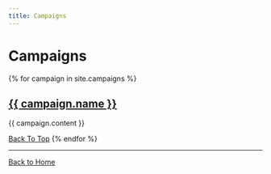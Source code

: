 ```yaml
---
title: Campaigns
---
```


# Campaigns

{% for campaign in site.campaigns %}
## [{{ campaign.name }}]({{site.baseurl}}/campaigns/{{campaign.slug}})

{{ campaign.content }}

[Back To Top](#)
{% endfor %}

---

[Back to Home]({{site.baseurl}}/)
